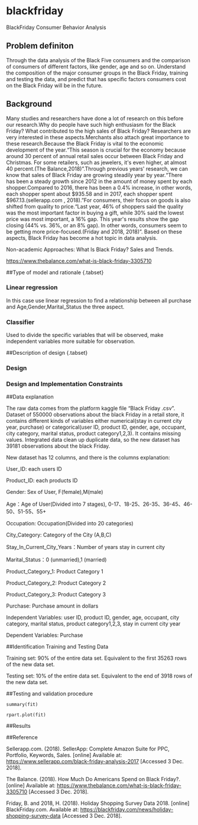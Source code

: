 # blackfriday
BlackFriday Consumer Behavior Analysis
## Problem definiton

Through the data analysis of the Black Five consumers and the comparison of consumers of different factors, like gender, age and so on. Understand the composition of the major consumer groups in the Black Friday, training and testing the data, and predict that has specific factors consumers cost on the Black Friday will be in the future.

## Background

Many studies and researchers have done a lot of research on this before our research.Why do people have such high enthusiasm for the Black Friday? What contributed to the high sales of Black Friday? Researchers are very interested in these aspects.Merchants also attach great importance to these research.Because the Black Friday is vital to the economic development of the year.“This season is crucial for the economy because around 30 percent of annual retail sales occur between Black Friday and Christmas. For some retailers, such as jewelers, it's even higher, at almost 40 percent.(The Balance,2018)”.Through previous years' research, we can know that sales of Black Friday are growing steadily year by year.“There has been a steady growth since 2012 in the amount of money spent by each shopper.Compared to 2016, there has been a 0.4% increase, in other words, each shopper spent about $935.58 and in 2017, each shopper spent $967.13.(sellerapp.com , 2018).”For consumers, their focus on goods is also shifted from quality to price.“Last year, 46% of shoppers said the quality was the most important factor in buying a gift, while 30% said the lowest price was most important, a 16% gap. This year's results show the gap closing (44% vs. 36%, or an 8% gap). In other words, consumers seem to be getting more price-focused.(Friday and 2018, 2018)”. Based on these aspects, Black Friday has become a hot topic in data analysis.

Non-academic Approaches: What Is Black Friday? Sales and Trends.

<https://www.thebalance.com/what-is-black-friday-3305710>

##Type of model and rationale {.tabset}

### Linear regression

In this case use linear regression to find a relationship between all purchase and Age,Gender,Marital_Status the three aspect.


### Classifier

Used to divide the specific variables that will be observed, make independent variables more suitable for observation.

##Description of design {.tabset}

### Design



### Design and Implementation Constraints



##Data explanation

The raw data comes from the platform kaggle file “Black Friday .csv”. Dataset of 550000 observations about the black Friday in a retail store, it contains different kinds of variables either numerical(stay in current city year, purchase) or categorical(user ID, product ID, gender, age, occupant, city category, marital status, product category1,2,3). It contains missing values. Integrated data clean up duplicate data, so the new dataset has 39181 observations about the black Friday.

  New dataset has 12 columns, and there is the columns explanation:
  
User_ID: each users ID

Product_ID: each products ID

Gender: Sex of User, F(female),M(male)

Age：Age of User(Divided into 7 stages), 0-17、18-25、26-35、36-45、46-50、51-55、55+

Occupation: Occupation(Divided into 20 categories)

City_Category: Category of the City (A,B,C)

Stay_In_Current_City_Years：Number of years stay in current city

Marital_Status：0 (unmarried),1 (married)

Product_Category_1: Product Category 1

Product_Category_2: Product Category 2

Product_Category_3: Product Category 3

Purchase: Purchase amount in dollars

Independent Variables: user ID, product ID, gender, age, occupant, city category, marital status, product category1,2,3, stay in current city year

Dependent Variables: Purchase

##Identification Training and Testing Data

Training set: 90% of the entire data set. Equivalent to the first 35263 rows of the new data set.

Testing set: 10% of the entire data set. Equivalent to the end of 3918 rows of the new data set.

##Testing and validation procedure

```{r fit}
summary(fit)
```
```{r fit, echo=FALSE}
rpart.plot(fit)
```

##Results



##Reference

Sellerapp.com. (2018). SellerApp: Complete Amazon Suite for PPC, Portfolio, Keywords, Sales. [online] Available at: <https://www.sellerapp.com/black-friday-analysis-2017> [Accessed 3 Dec. 2018].

The Balance. (2018). How Much Do Americans Spend on Black Friday?. [online] Available at: <https://www.thebalance.com/what-is-black-friday-3305710> [Accessed 3 Dec. 2018].

Friday, B. and 2018, H. (2018). Holiday Shopping Survey Data 2018. [online] BlackFriday.com. Available at: <https://blackfriday.com/news/holiday-shopping-survey-data> [Accessed 3 Dec. 2018].


